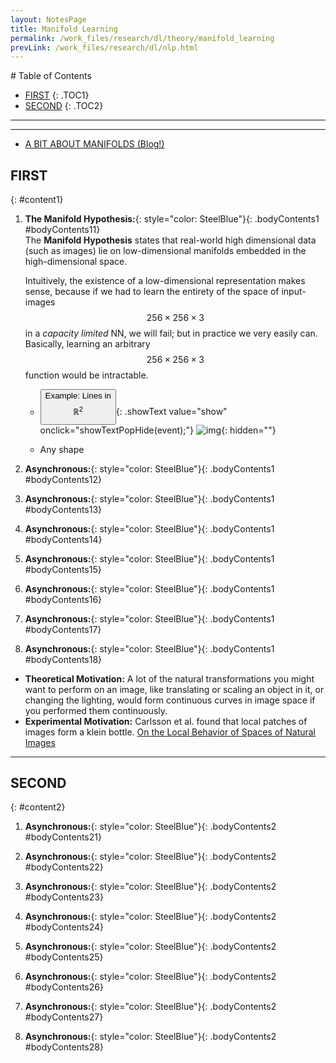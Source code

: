 ```yaml
---
layout: NotesPage
title: Manifold Learning
permalink: /work_files/research/dl/theory/manifold_learning
prevLink: /work_files/research/dl/nlp.html
---
```


<div markdown="1" class = "TOC">
# Table of Contents

  * [FIRST](#content1)
  {: .TOC1}
  * [SECOND](#content2)
  {: .TOC2}
<!--   * [THIRD](#content3)
  {: .TOC3}
  * [FOURTH](#content4)
  {: .TOC4}
  * [FIFTH](#content5)
  {: .TOC5}
  * [SIXTH](#content6)
  {: .TOC6} -->
</div>

***
***


* [A BIT ABOUT MANIFOLDS (Blog!)](http://mcneela.github.io/math/2019/01/30/A-Bit-About-Manifolds.html)  


## FIRST
{: #content1}

1. **The Manifold Hypothesis:**{: style="color: SteelBlue"}{: .bodyContents1 #bodyContents11}  
    The __Manifold Hypothesis__ states that real-world high dimensional data (such as images) lie on low-dimensional manifolds embedded in the high-dimensional space.  

    Intuitively, the existence of a low-dimensional representation makes sense, because if we had to learn the entirety of the space of input-images $$256\times256\times3$$ in a _capacity limited_ NN, we will fail; but in practice we very easily can.  
    Basically, learning an arbitrary $$256\times256\times3$$ function would be intractable.  

    * <button>Example: Lines in $$\mathbb{R}^2$$</button>{: .showText value="show"
     onclick="showTextPopHide(event);"}
    ![img](/main_files/dl/theory/manifold_learning/1.png){: hidden=""}  

    * Any shape 


2. **Asynchronous:**{: style="color: SteelBlue"}{: .bodyContents1 #bodyContents12}

3. **Asynchronous:**{: style="color: SteelBlue"}{: .bodyContents1 #bodyContents13}

4. **Asynchronous:**{: style="color: SteelBlue"}{: .bodyContents1 #bodyContents14}

5. **Asynchronous:**{: style="color: SteelBlue"}{: .bodyContents1 #bodyContents15}

6. **Asynchronous:**{: style="color: SteelBlue"}{: .bodyContents1 #bodyContents16}

7. **Asynchronous:**{: style="color: SteelBlue"}{: .bodyContents1 #bodyContents17}

8. **Asynchronous:**{: style="color: SteelBlue"}{: .bodyContents1 #bodyContents18}

  * __Theoretical Motivation:__ A lot of the natural transformations you might want to perform on an image, like translating or scaling an object in it, or changing the lighting, would form continuous curves in image space if you performed them continuously.  
  * __Experimental Motivation:__ Carlsson et al. found that local patches of images form a klein bottle. [On the Local Behavior of Spaces of Natural Images](http://math.uchicago.edu/~shmuel/AAT-readings/Data%20Analysis%20/mumford-carlsson%20et%20al.pdf)

***

## SECOND
{: #content2}

1. **Asynchronous:**{: style="color: SteelBlue"}{: .bodyContents2 #bodyContents21}

2. **Asynchronous:**{: style="color: SteelBlue"}{: .bodyContents2 #bodyContents22}

3. **Asynchronous:**{: style="color: SteelBlue"}{: .bodyContents2 #bodyContents23}

4. **Asynchronous:**{: style="color: SteelBlue"}{: .bodyContents2 #bodyContents24}

5. **Asynchronous:**{: style="color: SteelBlue"}{: .bodyContents2 #bodyContents25}

6. **Asynchronous:**{: style="color: SteelBlue"}{: .bodyContents2 #bodyContents26}

7. **Asynchronous:**{: style="color: SteelBlue"}{: .bodyContents2 #bodyContents27}

8. **Asynchronous:**{: style="color: SteelBlue"}{: .bodyContents2 #bodyContents28}

<!-- ***

## THIRD
{: #content3}

1. **Asynchronous:**{: style="color: SteelBlue"}{: .bodyContents3 #bodyContents31}

2. **Asynchronous:**{: style="color: SteelBlue"}{: .bodyContents3 #bodyContents32}

3. **Asynchronous:**{: style="color: SteelBlue"}{: .bodyContents3 #bodyContents33}

4. **Asynchronous:**{: style="color: SteelBlue"}{: .bodyContents3 #bodyContents34}

5. **Asynchronous:**{: style="color: SteelBlue"}{: .bodyContents3 #bodyContents35}

6. **Asynchronous:**{: style="color: SteelBlue"}{: .bodyContents3 #bodyContents36}

7. **Asynchronous:**{: style="color: SteelBlue"}{: .bodyContents3 #bodyContents37}

8. **Asynchronous:**{: style="color: SteelBlue"}{: .bodyContents3 #bodyContents38}

 -->